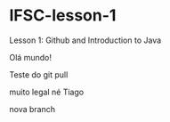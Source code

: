 # IFSC-lesson-1
Lesson 1: Github and Introduction to Java

Olá mundo!

Teste do git pull

muito legal né Tiago

nova branch
